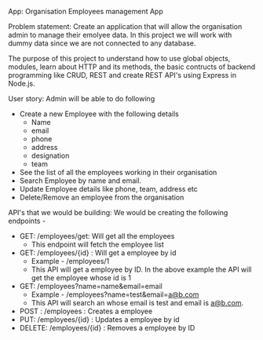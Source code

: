 App: Organisation Employees management App

Problem statement: Create an application that will allow the organisation admin to manage their emolyee data. In this project we will work with dummy data since we are not connected to any database.

The purpose of this project to understand how to use global objects, modules, learn about HTTP and its methods, the basic contructs of backend programming like CRUD, REST and create REST API's using Express in Node.js.


User story:
Admin will be able to do following
- Create a new Employee with the following details
    - Name
    - email
    - phone
    - address
    - designation
    - team
- See the list of all the employees working in their organisation
- Search Employee by name and email.
- Update Employee details like phone, team, address etc
- Delete/Remove an employee from the organisation

API's that we would be building:
We would be creating the following endpoints -
- GET: /employees/get: Will get all the employees
    - This endpoint will fetch the employee list
- GET: /employees/{id} : Will get a employee by id
    - Example - /employees/1
    - This API will get a employee by ID. In the above example the API will get the employee whose id is 1
- GET: /employees?name=name&email=email
    - Example - /employees?name=test&email=a@b.com
    - This API will search an whose email is test and email is a@b.com.
- POST : /employees : Creates a employee
- PUT: /employees/{id} : Updates a employee by id
- DELETE: /employees/{id} : Removes a employee by ID